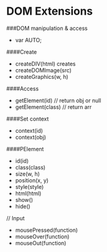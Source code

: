 DOM Extensions
==========

###DOM manipulation & access
+ var AUTO;

####Create 
+ createDIV(html)
  creates
+ createDOMImage(src)
+ createGraphics(w, h)

####Access
+ getElement(id) // return obj or null
+ getElement(class) // return arr

####Set context
+ context(id)
+ context(obj)


####PElement

+ id(id)
+ class(class)
+ size(w, h) 
+ position(x, y)
+ style(style)
+ html(html)
+ show()
+ hide()

// Input
+ mousePressed(function)
+ mouseOver(function)
+ mouseOut(function)



